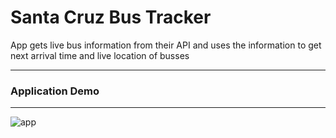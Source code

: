 # Santa Cruz Bus Tracker

App gets live bus information from their API and uses the information to get next arrival time and live location of busses 

---

### Application Demo

---

![app](IMG_1974.gif)